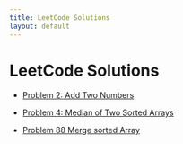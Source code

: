 ```yaml
---
title: LeetCode Solutions
layout: default
---
```


# LeetCode Solutions

- [Problem 2: Add Two Numbers](https://psharp725.github.io/assets/LeetCode/Problem2.md)

- [Problem 4: Median of Two Sorted Arrays](https://psharp725.github.io/assets/LeetCode/Problem4.md)

- [Problem 88 Merge sorted Array](https://psharp725.github.io/assets/LeetCode/Problem88.md)
